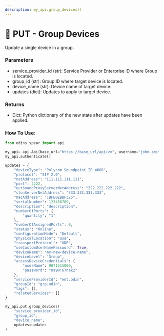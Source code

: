 ```yaml
---
description: my_api.group_devices()
---
```


# 📱 PUT - Group Devices

Update a single device in a group.

### Parameters&#x20;

* service\_provider\_id (str): Service Provider or Enterprise ID where Group is located.&#x20;
* group\_id (str): Group ID where target device is located.&#x20;
* device\_name (str): Device name of target device.&#x20;
* updates (dict): Updates to apply to target device.

### Returns

* Dict: Python dictionary of the new state after updates have been applied.

### How To Use:

```python
from odins_spear import api

my_api= api.Api(base_url="https://base_url/api/vx", username="john.smith", password="ODIN_INSTANCE_1")
my_api.authenticate()

updates = {
    "deviceType": "Polycom Soundpoint IP 4000",
    "protocol": "SIP 2.0",
    "netAddress": "111.111.111.111",
    "port": 2222,
    "outboundProxyServerNetAddress": "222.222.222.222",
    "stunServerNetAddress": "333.333.333.333",
    "macAddress": "CBFB0EBBF325",
    "serialNumber": 123456789,
    "description": "description",
    "numberOfPorts": {
        "quantity": "1"
    },
    "numberOfAssignedPorts": 0,
    "status": "Online",
    "configurationMode": "Default",
    "physicalLocation": "usa",
    "transportProtocol": "UDP",
    "useCustomUserNamePassword": True,
    "deviceName": "my-new-device-name",
    "deviceLevel": "Group",
    "accessDeviceCredentials": {
        "userName": 9871515000,
        "password": "na9@!67nak2"
    },
    "serviceProviderId": "ent.odin",
    "groupId": "grp.odin",
    "tags": [],
    "relatedServices": []
}

my_api.put.group_devices(
    "service_provider_id",
    "group_id",
    "device_name",
    updates=updates
)
```
